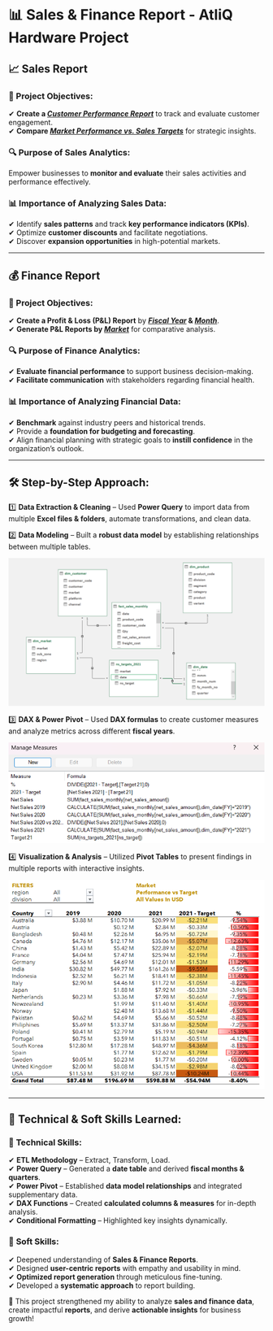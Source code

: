 # 📊 Sales & Finance Report - AtliQ Hardware Project

## 📈 Sales Report

### 🎯 Project Objectives:
✔ **Create a _[Customer Performance Report](https://github.com/ferdinandroshan/Excel-Sales-Finance-Analytics-Project/blob/main/Net%20Sales%20Reports/Net%20Sales%20Report%20-%20By%20Customers.pdf)_** to track and evaluate customer engagement.  
✔ **Compare _[Market Performance vs. Sales Targets](https://github.com/ferdinandroshan/Excel-Sales-Finance-Analytics-Project/blob/main/Net%20Sales%20Reports/Net%20Sales%20Performance%20Vs%20Targets%20Report.pdf)_** for strategic insights.  

### 🔍 Purpose of Sales Analytics:
Empower businesses to **monitor and evaluate** their sales activities and performance effectively.

### 📊 Importance of Analyzing Sales Data:
✔ Identify **sales patterns** and track **key performance indicators (KPIs)**.  
✔ Optimize **customer discounts** and facilitate negotiations.  
✔ Discover **expansion opportunities** in high-potential markets.  

---

## 💰 Finance Report

### 🎯 Project Objectives:
✔ **Create a Profit & Loss (P&L) Report** by **_[Fiscal Year](https://github.com/ferdinandroshan/Excel-Sales-Finance-Analytics-Project/blob/main/P%20%26%20L%20Reports/P%20%26%20L%20-%20Across%20Fiscal%20Year.pdf)_ & _[Month](https://github.com/ferdinandroshan/Excel-Sales-Finance-Analytics-Project/blob/main/P%20%26%20L%20Reports/P%20%26%20L%20-%20Across%20Months.pdf)_**.  
✔ **Generate P&L Reports by _[Market](https://github.com/ferdinandroshan/Excel-Sales-Finance-Analytics-Project/blob/main/P%20%26%20L%20Reports/P%20%26%20L%20-%20Across%20Markets.pdf)_** for comparative analysis.  

### 🔍 Purpose of Finance Analytics:
✔ **Evaluate financial performance** to support business decision-making.  
✔ **Facilitate communication** with stakeholders regarding financial health.  

### 📊 Importance of Analyzing Financial Data:
✔ **Benchmark** against industry peers and historical trends.  
✔ Provide a **foundation for budgeting and forecasting**.  
✔ Align financial planning with strategic goals to **instill confidence** in the organization’s outlook.  

---

## 🛠 Step-by-Step Approach:
1️⃣ **Data Extraction & Cleaning** – Used **Power Query** to import data from multiple **Excel files & folders**, automate transformations, and clean data. 

2️⃣ **Data Modeling** – Built a **robust data model** by establishing relationships between multiple tables.  

![Image](https://github.com/ferdinandroshan/Excel-Sales-Finance-Analytics-Project/blob/main/Additional%20Resources%20%26%20Files/Data%20Model%20-%20Finance%20%26%20Sales%20Analytics%20Project.png)

3️⃣ **DAX & Power Pivot** – Used **DAX formulas** to create customer measures and analyze metrics across different **fiscal years**.  

![Image](https://github.com/ferdinandroshan/Excel-Sales-Finance-Analytics-Project/blob/main/Additional%20Resources%20%26%20Files/Calculated%20Measures%20-%20Finance%20%26%20Sales%20Analytics%20Project.png)

4️⃣ **Visualization & Analysis** – Utilized **Pivot Tables** to present findings in multiple reports with interactive insights.  

![Image](https://github.com/ferdinandroshan/Excel-Sales-Finance-Analytics-Project/blob/main/Additional%20Resources%20%26%20Files/Sample%20Report%20-%20Finance%20%26%20Sales%20Analytics%20Project.png)

---

## 🧠 Technical & Soft Skills Learned:

### 🔧 **Technical Skills:**
✔ **ETL Methodology** – Extract, Transform, Load.  
✔ **Power Query** – Generated a **date table** and derived **fiscal months & quarters**.  
✔ **Power Pivot** – Established **data model relationships** and integrated supplementary data.  
✔ **DAX Functions** – Created **calculated columns & measures** for in-depth analysis.  
✔ **Conditional Formatting** – Highlighted key insights dynamically.  

### 🤝 **Soft Skills:**
✔ Deepened understanding of **Sales & Finance Reports**.  
✔ Designed **user-centric reports** with empathy and usability in mind.  
✔ **Optimized report generation** through meticulous fine-tuning.  
✔ Developed a **systematic approach** to report building.  

🚀 This project strengthened my ability to analyze **sales and finance data**, create impactful **reports**, and derive **actionable insights** for business growth!
